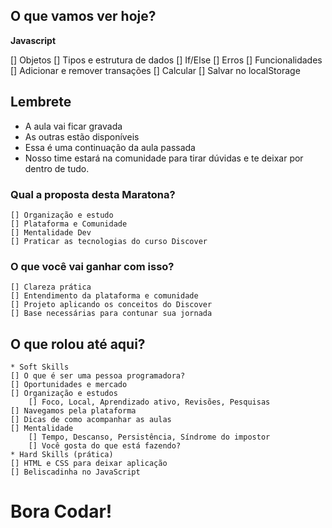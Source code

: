 ## O que vamos ver hoje?

__Javascript__

[] Objetos
[] Tipos e estrutura de dados
[] If/Else
[] Erros
[] Funcionalidades
[] Adicionar e remover transações
[] Calcular
[] Salvar no localStorage

## Lembrete
* A aula vai ficar gravada
* As outras estão disponíveis
* Essa é uma continuação da aula passada
* Nosso time estará na comunidade para tirar dúvidas e te deixar por dentro de tudo.

### Qual a proposta desta Maratona?
    [] Organização e estudo
    [] Plataforma e Comunidade
    [] Mentalidade Dev
    [] Praticar as tecnologias do curso Discover

### O que você vai ganhar com isso?
    [] Clareza prática
    [] Entendimento da plataforma e comunidade
    [] Projeto aplicando os conceitos do Discover
    [] Base necessárias para contunar sua jornada

## O que rolou até aqui?
    * Soft Skills
    [] O que é ser uma pessoa programadora?
    [] Oportunidades e mercado
    [] Organização e estudos
        [] Foco, Local, Aprendizado ativo, Revisões, Pesquisas
    [] Navegamos pela plataforma
    [] Dicas de como acompanhar as aulas
    [] Mentalidade
        [] Tempo, Descanso, Persistência, Síndrome do impostor
        [] Você gosta do que está fazendo?
    * Hard Skills (prática)
    [] HTML e CSS para deixar aplicação
    [] Beliscadinha no JavaScript


# Bora Codar!